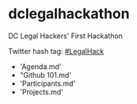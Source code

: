 dclegalhackathon
================

DC Legal Hackers' First Hackathon 

Twitter hash tag: [#LegalHack](https://twitter.com/search?q=%23LegalHack&src=hash)

* 'Agenda.md'
* "Github 101.md'
* 'Participants.md'
* 'Projects.md'
